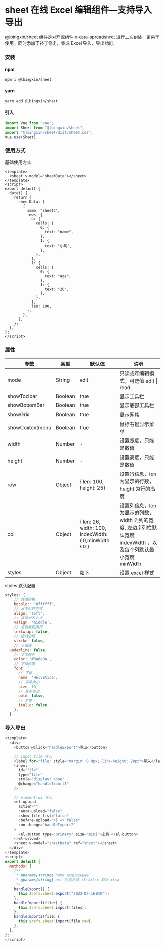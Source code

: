 # sheet 在线 Excel 编辑组件—支持导入导出

@lbingxin/sheet 组件是对开源组件 [x-data-spreadsheet](https://hondrytravis.com/x-spreadsheet-doc/) 进行二次封装，更易于使用。同时添加了补丁修复，集成 Excel 导入、导出功能。

### 安装

#### npm

```
npm i @lbingxin/sheet
```

#### yarn

```
yarn add @lbingxin/sheet
```

#### 引入

```js
import Vue from "vue";
import Sheet from "@lbingxin/sheet";
import "@lbingxin/sheet/dist/sheet.css";
Vue.use(Sheet);
```

### 使用方式

基础使用方式

```vue
<template>
  <sheet v-model="sheetData"></sheet>
</template>
<script>
export default {
  data() {
    return {
      sheetData: [
        {
          name: "sheet1",
          rows: {
            0: {
              cells: {
                0: {
                  text: "name",
                },
                1: {
                  text: "小明",
                },
              },
            },
            1: {
              cells: {
                0: {
                  text: "age",
                },
                1: {
                  text: "20",
                },
              },
            },
            len: 100,
          },
        },
      ],
    };
  },
};
</script>
```

### 属性

| 参数            | 类型    | 默认值                                               | 说明                                                                                                            |
| --------------- | ------- | ---------------------------------------------------- | --------------------------------------------------------------------------------------------------------------- |
| mode            | String  | edit                                                 | 只读或可编辑模式，可选值 edit \| read                                                                           |
| showToolbar     | Boolean | true                                                 | 显示工具栏                                                                                                      |
| showBottomBar   | Boolean | true                                                 | 显示底部工具栏                                                                                                  |
| showGrid        | Boolean | true                                                 | 显示网格                                                                                                        |
| showContextmenu | Boolean | true                                                 | 鼠标右键显示菜单                                                                                                |
| width           | Number  | -                                                    | 设置宽度，只能是数值                                                                                            |
| height          | Number  | -                                                    | 设置高度，只能是数值                                                                                            |
| row             | Object  | { len: 100, height: 25}                              | 设置行信息，len 为显示的行数，height 为行的高度                                                                 |
| col             | Object  | { len: 26, width: 100, indexWidth: 60,minWidth: 60 } | 设置列信息，len 为显示的列数，width 为列的宽度, 左边序列栏默认宽度 indexWidth ，以及每个列默认最小宽度 minWidth |
| styles          | Object  | 如下                                                 | 设置 excel 样式                                                                                                 |

styles 默认配置

```js
styles: {
    // 背景颜色
    bgcolor: '#ffffff',
    // 水平对齐方式
    align: 'left',
    // 垂直对齐方式
    valign: 'middle',
    // 是否需要换行
    textwrap: false,
    // 虚线边框
    strike: false,
    // 下画线
  underline: false,
    // 文字颜色
    color: '#0a0a0a',
    // 字体设置
    font: {
      // 字体
      name: 'Helvetica',
      // 字号大小
      size: 10,
      // 是否加粗
      bold: false,
      // 斜体
      italic: false,
    },
  }
```

### 导入导出

```js
<template>
  <div>
    <button @click="handleExport">导出</button>

    // input file 导入
    <label for="file" style="margin: 0 8px; line-height: 28px">导入</label>
    <input
      id="file"
      type="file"
      style="display: none"
      @change="handleImport1"
    />

    // element-ui 导入
    <el-upload
      action=""
      :auto-upload="false"
      :show-file-list="false"
      :before-upload="() => false"
      :on-change="handleImport2"
    >
      <el-button type="primary" size="mini">上传 </el-button>
    </el-upload>
    <sheet v-model="sheetData" ref="sheet"></sheet>
  </div>
</template>
<script>
export default {
  methods: {
    /**
     * @params{string} name 导出文件名称
     * @params{string} ext 后缀名称 xls/xlsx 默认 xlsx
     */
    handleExport() {
      this.$refs.sheet.export("2022-07-16表单");
    },
    handleImport1(files) {
      this.$refs.sheet.import(files);
    },
    handleImport2(file) {
      this.$refs.sheet.import(file.raw);
    },
  },
};
</script>
```
